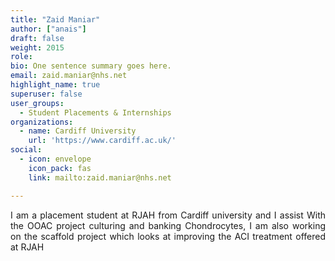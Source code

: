 ```yaml
---
title: "Zaid Maniar"
author: ["anais"]
draft: false
weight: 2015
role: 
bio: One sentence summary goes here.
email: zaid.maniar@nhs.net
highlight_name: true
superuser: false
user_groups:
  - Student Placements & Internships
organizations:
  - name: Cardiff University
    url: 'https://www.cardiff.ac.uk/'
social:
  - icon: envelope
    icon_pack: fas
    link: mailto:zaid.maniar@nhs.net

---
```

<style>
body {
text-align: justify}
</style>

I am a placement student at RJAH from Cardiff university and I assist With the OOAC project culturing and banking
Chondrocytes, I am also working on the scaffold project which looks at improving the ACI treatment offered at RJAH
